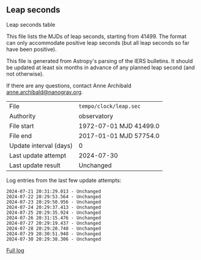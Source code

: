 
## Leap seconds

Leap seconds table

This file lists the MJDs of leap seconds, starting from 41499.
The format can only accommodate positive leap seconds (but all
leap seconds so far have been positive).

This file is generated from Astropy's parsing of the IERS
bulletins. It should be updated at least six months in advance
of any planned leap second (and not otherwise).

If there are any questions, contact Anne Archibald
<anne.archibald@nanograv.org>.

|     |     |
|:--- |:--- |
| File | `tempo/clock/leap.sec` |
| Authority | observatory |
| File start | 1972-07-01 MJD 41499.0 |
| File end | 2017-01-01 MJD 57754.0 |
| Update interval (days) | 0 |
| Last update attempt | 2024-07-30 |
| Last update result | Unchanged |

Log entries from the last few update attempts:
```
2024-07-21 20:31:29.013 - Unchanged
2024-07-22 20:29:53.564 - Unchanged
2024-07-23 20:29:50.956 - Unchanged
2024-07-24 20:29:37.413 - Unchanged
2024-07-25 20:29:35.924 - Unchanged
2024-07-26 20:31:15.476 - Unchanged
2024-07-27 20:29:19.437 - Unchanged
2024-07-28 20:29:20.740 - Unchanged
2024-07-29 20:30:51.948 - Unchanged
2024-07-30 20:29:38.306 - Unchanged
```
[Full log](https://raw.githubusercontent.com/ipta/pulsar-clock-corrections/main/log/tempo/clock/leap.sec.log)
